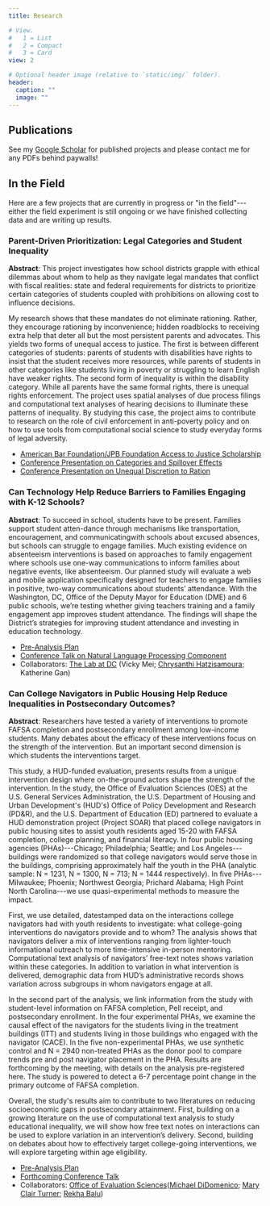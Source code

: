 ```yaml
---
title: Research

# View.
#   1 = List
#   2 = Compact
#   3 = Card
view: 2

# Optional header image (relative to `static/img/` folder).
header:
  caption: ""
  image: ""
---
```


## Publications

See my [Google Scholar](https://scholar.google.com/citations?user=UNZpOpcAAAAJ&hl=en) for published projects and please contact me for any PDFs behind paywalls!

## In the Field

Here are a few projects that are currently in progress or "in the field"---either the field experiment is still ongoing or we have finished collecting data and are writing up results. 

### Parent-Driven Prioritization: Legal Categories and Student Inequality

**Abstract**: This project investigates how school districts grapple with ethical dilemmas about whom to help as they navigate legal mandates that conflict with fiscal realities: state and federal requirements for districts to prioritize certain categories of students coupled with prohibitions on allowing cost to influence decisions.

My research shows that these mandates do not eliminate rationing.  Rather, they encourage rationing by inconvenience; hidden roadblocks to receiving extra help that deter all but the most persistent parents and advocates. This yields two forms of unequal access to justice. The first is between different categories of students: parents of students with disabilities have rights to insist that the student receives more resources, while parents of students in other categories like students living in poverty or struggling to learn English have weaker rights. The second form of inequality is within the disability category. While all parents have the same formal rights, there is unequal rights enforcement. The project uses spatial analyses of due process filings and computational text analyses of hearing decisions to illuminate these patterns of inequality. By studying this case, the project aims to contribute to research on the role of civil enforcement in anti-poverty policy and on how to use tools from computational social science to study everyday forms of legal adversity.


- [American Bar Foundation/JPB Foundation Access to Justice Scholarship](http://www.americanbarfoundation.org/research/Fellowshipopportunities/ABF_JPB_Foundation_Access_to_Justice_Scholars_Program0/2020_Access_to_Justice_Scholars.html)
- [Conference Presentation on Categories and Spillover Effects](https://conference.nber.org/conferences/2018/CHEDs18/summary1.html)
- [Conference Presentation on Unequal Discretion to Ration](https://convention2.allacademic.com/one/asa/asa17/index.php?cmd=Online+Program+View+Paper&selected_paper_id=1254808&PHPSESSID=fsefc6gkk4paan7nriobkdkvbi)


### Can Technology Help Reduce Barriers to Families Engaging with K-12 Schools?

**Abstract**: To succeed in school, students have to be present. Families support student atten-dance through mechanisms like transportation, encouragement, and communicatingwith schools about excused absences, but schools can struggle to engage families. Much existing evidence on absenteeism interventions is based on approaches to family engagement where schools use one-way communications to inform families about negative events, like absenteeism. Our planned study will evaluate a web and mobile application specifically designed for teachers to engage families in positive, two-way communications about students’ attendance. With the Washington, DC, Office of the Deputy Mayor for Education (DME) and 6 public schools, we’re testing whether giving teachers training and a family engagement app improves student attendance. The findings will shape the District’s strategies for improving student attendance and investing in education technology.

- [Pre-Analysis Plan](https://osf.io/jhmns/)
- [Conference Talk on Natural Language Processing Component](https://events.rdmobile.com/Sessions/Details/1011986)
- Collaborators: [The Lab at DC](http://thelabprojects.dc.gov/) (Vicky Mei; [Chrysanthi Hatzisamoura](https://gwipp.gwu.edu/chrysanthi-hatzimasoura-research-professor); Katherine Gan)

### Can College Navigators in Public Housing Help Reduce Inequalities in Postsecondary Outcomes?

**Abstract**: Researchers have tested a variety of interventions to promote FAFSA completion and postsecondary enrollment among low-income students. Many debates about the efficacy of these interventions focus on the strength of the intervention. But an important second dimension is which students the interventions target.

This study, a HUD-funded evaluation, presents results from a unique intervention design where on-the-ground actors shape the strength of the intervention. In the study, the Office of Evaluation Sciences (OES) at the U.S. General Services Administration, the U.S. Department of Housing and Urban Development's (HUD's) Office of Policy Development and Research (PD&R), and the U.S. Department of Education (ED) partnered to evaluate a HUD demonstration project (Project SOAR) that placed college navigators in public housing sites to assist youth residents aged 15-20 with FAFSA completion, college planning, and financial literacy. In four public housing agencies (PHAs)---Chicago; Philadelphia; Seattle; and Los Angeles---buildings were randomized so that college navigators would serve those in the buildings, comprising approximately half the youth in the PHA (analytic sample: N = 1231, N = 1300, N = 713; N = 1444 respectively). In five PHAs---Milwaukee; Phoenix; Northwest Georgia; Prichard Alabama; High Point North Carolina---we use quasi-experimental methods to measure the impact.

First, we use detailed, datestamped data on the interactions college navigators had with youth residents to investigate: what college-going interventions do navigators provide and to whom? The analysis shows that navigators deliver a mix of interventions ranging from lighter-touch informational outreach to more time-intensive in-person mentoring. Computational text analysis of navigators’ free-text notes shows variation within these categories. In addition to variation in what intervention is delivered, demographic data from HUD’s administrative records shows variation across subgroups in whom navigators engage at all.

In the second part of the analysis, we link information from the study with student-level information on FAFSA completion, Pell receipt, and postsecondary enrollment. In the four experimental PHAs, we examine the causal effect of the navigators for the students living in the treatment buildings (ITT) and students living in those buildings who engaged with the navigator (CACE). In the five non-experimental PHAs, we use synthetic control and N = 2940 non-treated PHAs as the donor pool to compare trends pre and post navigator placement in the PHA. Results are forthcoming by the meeting, with details on the analysis pre-registered here. The study is powered to detect a 6-7 percentage point change in the primary outcome of FAFSA completion.

Overall, the study's results aim to contribute to two literatures on reducing socioeconomic gaps in postsecondary attainment. First, building on a growing literature on the use of computational text analysis to study educational inequality, we will show how free text notes on interactions can be used to explore variation in an intervention’s delivery. Second, building on debates about how to effectively target college-going interventions, we will explore targeting within age eligibility.

- [Pre-Analysis Plan](https://oes.gsa.gov/assets/analysis/1732-3-Analysis-Plan.pdf/)
- [Forthcoming Conference Talk](https://appam.confex.com/appam/2020/meetingapp.cgi/Paper/38008)
- Collaborators: [Office of Evaluation Sciences](https://oes.gsa.gov/)([Michael DiDomenico](https://oes.gsa.gov/team/michael-didomenico/); [Mary Clair Turner](https://oes.gsa.gov/team/mary-clair-turner/); [Rekha Balu](https://oes.gsa.gov/team/rekha-balu/))





